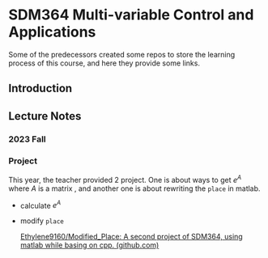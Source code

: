 # SDM364 Multi-variable Control and Applications

Some of the predecessors created some repos to store the learning process of this course, and here they provide some links.

## Introduction



## Lecture Notes

### 2023 Fall

### Project

This year, the teacher provided 2 project. One is about ways to get $e^A$ where $A$​​ is a matrix , and another one is about rewriting the `place` in matlab.

* calculate $e^A$

* modify `place` 

  [Ethylene9160/Modified_Place: A second project of SDM364, using matlab while basing on cpp. (github.com)](https://github.com/Ethylene9160/Modified_Place)

### 



## 

